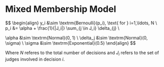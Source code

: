 # Mixed Membership Model

$$
\begin{align}
y_i &\sim \textrm{Bernoulli}(p_i), \text{ for } i=1,\ldots, N \\
p_i &= \alpha + \frac{1}{|J_i|} \sum_{j \in J_i} \delta_{j} \\

\alpha &\sim \textrm{Normal}(0, 1) \\
\delta_j &\sim \textrm{Normal}(0, \sigma) \\
\sigma &\sim \textrm{Exponential}(0.5)
\end{align}
$$

Where $N$ referes to the total number of decisions and $J_i$ refers to the set of judges involved in decision $i$.